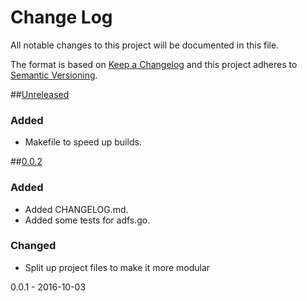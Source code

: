 # Change Log
All notable changes to this project will be documented in this file.

The format is based on [Keep a Changelog](http://keepachangelog.com/)
and this project adheres to [Semantic Versioning](http://semver.org/).

##[Unreleased]
### Added
- Makefile to speed up builds.

##[0.0.2]
### Added
- Added CHANGELOG.md.
- Added some tests for adfs.go.

### Changed
- Split up project files to make it more modular

0.0.1 - 2016-10-03

[Unreleased]: https://github.com/tmiller/auth-aws/compare/v0.0.2...HEAD
[0.0.2]: https://github.com/tmiller/auth-aws/compare/v0.0.1...v0.0.2
